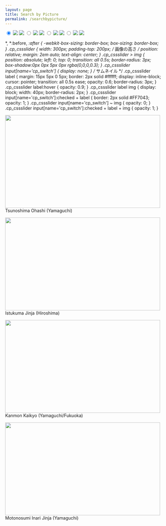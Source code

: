 ```yaml
---
layout: page
title: Search by Picture
permalink: /searchbypicture/
---
```


<div class="cp_cssslider">
<input type="radio" name="cp_switch" id="Tsunoshima Ohashi (Yamaguchi)" checked/>
<label for="Tsunoshima Ohashi (Yamaguchi)"><img src="8D0BE253-069E-48F3-B903-DE002E58BF93-min.jpeg" /></label>
<img src="8D0BE253-069E-48F3-B903-DE002E58BF93-min.jpeg" />
<input type="radio" name="cp_switch" id="Itsukushima Jinja (Hiroshima)"/>
<label for="Itsukushima Jinja (Hiroshima)"><img src="94330D2F-2703-47D2-BA21-89AE2FFF84D5-min.jpeg" /></label>
<img src="94330D2F-2703-47D2-BA21-89AE2FFF84D5-min.jpeg" />
<input type="radio" name="cp_switch" id="Kanmon Kaikyo (Yamaguchi/Fukuoka)"/>
<label for="Kanmon Kaikyo (Yamaguchi/Fukuoka)"><img src="A54B0539-92DD-4828-A5D3-2D3123BD897B-min.jpeg" /></label>
<img src="A54B0539-92DD-4828-A5D3-2D3123BD897B-min.jpeg" />
<input type="radio" name="cp_switch" id="Motonosumi Inari Jinja (Yamaguchi)"/>
<label for="Motonosumi Inari Jinja (Yamaguchi)"><img src="CD2C95F7-AF6B-4474-9980-AAA17B422D3E-min.jpeg" /></label>
<img src="CD2C95F7-AF6B-4474-9980-AAA17B422D3E-min.jpeg" />
</div>


*, *:before, *:after {
-webkit-box-sizing: border-box;
box-sizing: border-box;
}
.cp_cssslider {
width: 300px;
padding-top: 200px; /* 画像の高さ */
position: relative;
margin: 2em auto;
text-align: center;
}
.cp_cssslider > img {
position: absolute;
left: 0;
top: 0;
transition: all 0.5s;
border-radius: 3px;
box-shadow:0px 0px 5px 0px rgba(0,0,0,0.3);
}
.cp_cssslider input[name='cp_switch'] {
display: none;
}
/* サムネイル */
.cp_cssslider label {
margin: 15px 5px 0 5px;
border: 2px solid #ffffff;
display: inline-block;
cursor: pointer;
transition: all 0.5s ease;
opacity: 0.6;
border-radius: 3px;
}
.cp_cssslider label:hover {
opacity: 0.9;
}
.cp_cssslider label img {
display: block;
width: 40px;
border-radius: 2px;
}
.cp_cssslider input[name='cp_switch']:checked + label {
border: 2px solid #FF7043;
opacity: 1;
}
.cp_cssslider input[name='cp_switch'] ~ img {
opacity: 0;
}
.cp_cssslider input[name='cp_switch']:checked + label + img {
opacity: 1;
}


<div id="slideshow">
<p class="active">
        <a href="searchbyprefecture.markdown"><img src="8D0BE253-069E-48F3-B903-DE002E58BF93-min.jpeg" width="500" height="300" alt=""></a>
                Tsunoshima Ohashi (Yamaguchi)</p>
        <p><a href="searchbyprefecture.markdown"><img src="94330D2F-2703-47D2-BA21-89AE2FFF84D5-min.jpeg" width="500" height="300" alt=""></a>
                Istukuma Jinja (Hiroshima)</p>
        <p><a href="searchbyprefecture.markdown"><img src="A54B0539-92DD-4828-A5D3-2D3123BD897B-min.jpeg" width="500" height="300" alt=""></a>
                Kanmon Kaikyo (Yamaguchi/Fukuoka)</p>
        <p><a href="searchbyprefecture.markdown"><img src="CD2C95F7-AF6B-4474-9980-AAA17B422D3E-min.jpeg" width="500" height="300" alt=""></a>
                Motonosumi Inari Jinja (Yamaguchi)</p>
</div>
                                                                                  
